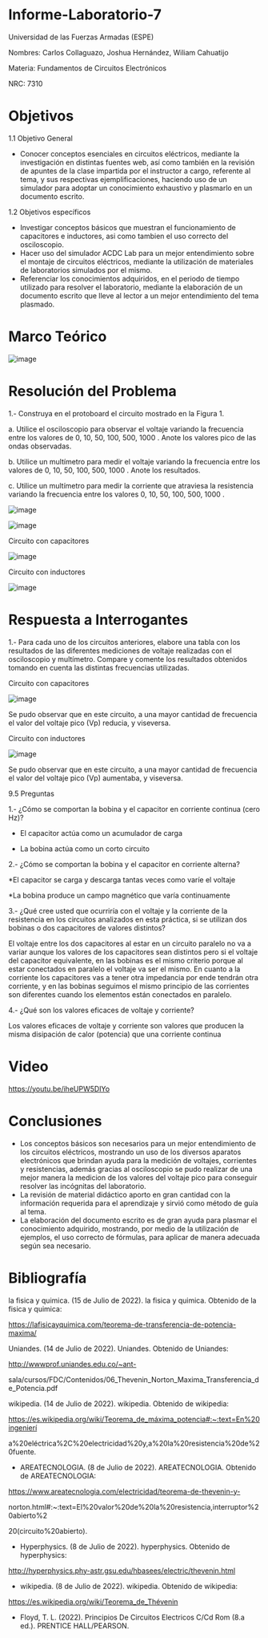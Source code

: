 # Informe-Laboratorio-7

Universidad de las Fuerzas Armadas (ESPE)

Nombres: Carlos Collaguazo, Joshua Hernández, Wiliam Cahuatijo

Materia: Fundamentos de Circuitos Electrónicos

NRC: 7310

# Objetivos

1.1 Objetivo General

* Conocer conceptos esenciales en circuitos eléctricos, mediante la investigación en distintas fuentes web, así como también en la revisión de apuntes de la clase impartida por el instructor a cargo, referente al tema, y sus respectivas ejemplificaciones, haciendo uso de un simulador para adoptar un conocimiento exhaustivo y plasmarlo en un documento escrito.

1.2 Objetivos específicos

* Investigar conceptos básicos que muestran el funcionamiento de capacitores e inductores, asi como tambien el uso correcto del osciloscopio. 
* Hacer uso del simulador ACDC Lab para un mejor entendimiento sobre el montaje de circuitos eléctricos, mediante la utilización de materiales de laboratorios simulados por el mismo.
* Referenciar los conocimientos adquiridos, en el periodo de tiempo utilizado para resolver el laboratorio, mediante la elaboración de un documento escrito que lleve al lector a un mejor entendimiento del tema plasmado.

# Marco Teórico

![image](https://user-images.githubusercontent.com/105691698/184942224-4c5f8e45-ce97-4db1-bbb5-97c24bf8b1a5.png)



# Resolución del Problema

1.- Construya en el protoboard el circuito mostrado en la Figura 1.

a. Utilice el osciloscopio para observar el voltaje  variando la frecuencia entre los
valores de 0, 10, 50, 100, 500, 1000 . Anote los valores pico de las ondas observadas.

b. Utilice un multímetro para medir el voltaje  variando la frecuencia entre los valores
de 0, 10, 50, 100, 500, 1000 . Anote los resultados.

c. Utilice un multímetro para medir la corriente que atraviesa la resistencia variando la
frecuencia entre los valores 0, 10, 50, 100, 500, 1000 .

![image](https://user-images.githubusercontent.com/105715717/184933041-9d2b0bd4-f18a-48bc-b709-158eaaa7485e.png)


![image](https://user-images.githubusercontent.com/105715717/184932966-7e1a50d8-0b29-4056-9f88-da12b5b3c460.png)


Circuito con capacitores

![image](https://user-images.githubusercontent.com/105715717/184933487-2d0ed23e-a4fc-4e89-b82c-3107968ac61a.png)


Circuito con inductores

![image](https://user-images.githubusercontent.com/105715717/184933285-c7e60724-ad60-4088-9706-57114a2760c6.png)


# Respuesta a Interrogantes

1.- Para cada uno de los circuitos anteriores, elabore una tabla con los resultados de las diferentes mediciones de voltaje realizadas con el osciloscopio y multímetro. Compare y comente los resultados obtenidos tomando en cuenta las distintas frecuencias utilizadas.

Circuito con capacitores

![image](https://user-images.githubusercontent.com/105715717/184933741-94eb5700-303d-40bd-8ab0-1aa5c3698ed5.png)

Se pudo observar que en este circuito, a una mayor cantidad de frecuencia el valor del voltaje pico (Vp) reducia, y viseversa.

Circuito con inductores

![image](https://user-images.githubusercontent.com/105715717/184940642-dde14dbe-31c9-4443-9e7a-0012fcf25fff.png)


Se pudo observar que en este circuito, a una mayor cantidad de frecuencia el valor del voltaje pico (Vp) aumentaba, y viseversa.

9.5 Preguntas


1.- ¿Cómo se comportan la bobina y el capacitor en corriente continua (cero Hz)?

* El capacitor actúa como un acumulador de carga

* La bobina actúa como un corto circuito

2.- ¿Cómo se comportan la bobina y el capacitor en corriente alterna?

*El capacitor se carga y descarga tantas veces como varíe el voltaje

*La bobina produce un campo magnético que varía continuamente


3.- ¿Qué cree usted que ocurriría con el voltaje  y la corriente de la resistencia en los
circuitos analizados en esta práctica, si se utilizan dos bobinas o dos capacitores de valores
distintos?

El voltaje entre los dos capacitores al estar en un circuito paralelo no va a variar aunque los
valores de los capacitores sean distintos pero si el voltaje del capacitor equivalente, en las
bobinas es el mismo criterio porque al estar conectados en paralelo el voltaje va ser el mismo.
En cuanto a la corriente los capacitores vas a tener otra impedancia por ende tendrán otra
corriente, y en las bobinas seguimos el mismo principio de las corrientes son diferentes cuando
los elementos están conectados en paralelo.


4.- ¿Qué son los valores eficaces de voltaje y corriente?

Los valores eficaces de voltaje y corriente son valores que producen la misma disipación de
calor (potencia) que una corriente continua

# Video

https://youtu.be/iheUPW5DIYo

# Conclusiones

* Los conceptos básicos son necesarios para un mejor entendimiento de los circuitos eléctricos, mostrando un uso de los diversos aparatos electrónicos que brindan ayuda para la medición de voltajes, corrientes y resistencias, además gracias al osciloscopio se pudo realizar de una mejor manera la medicion de los valores del voltaje pico para conseguir resolver las incógnitas del laboratorio.
* La revisión de material didáctico aporto en gran cantidad con la información requerida para el aprendizaje y sirvió como método de guía al tema.
* La elaboración del documento escrito es de gran ayuda para plasmar el conocimiento adquirido, mostrando, por medio de la utilización de ejemplos, el uso correcto de fórmulas, para aplicar de manera adecuada según sea necesario.

# Bibliografía

la fisica y quimica. (15 de Julio de 2022). la fisica y quimica. Obtenido de la fisica y quimica:

https://lafisicayquimica.com/teorema-de-transferencia-de-potencia-maxima/

Uniandes. (14 de Julio de 2022). Uniandes. Obtenido de Uniandes: 

http://wwwprof.uniandes.edu.co/~ant-

sala/cursos/FDC/Contenidos/06_Thevenin_Norton_Maxima_Transferencia_de_Potencia.pdf

wikipedia. (14 de Julio de 2022). wikipedia. Obtenido de wikipedia: 

https://es.wikipedia.org/wiki/Teorema_de_máxima_potencia#:~:text=En%20ingenierí

a%20eléctrica%2C%20electricidad%20y,a%20la%20resistencia%20de%20fuente.

* AREATECNOLOGIA. (8 de Julio de 2022). AREATECNOLOGIA. Obtenido de AREATECNOLOGIA:

https://www.areatecnologia.com/electricidad/teorema-de-thevenin-y-

norton.html#:~:text=El%20valor%20de%20la%20resistencia,interruptor%20abierto%2

20(circuito%20abierto).

* Hyperphysics. (8 de Julio de 2022). hyperphysics. Obtenido de hyperphysics:

http://hyperphysics.phy-astr.gsu.edu/hbasees/electric/thevenin.html

* wikipedia. (8 de Julio de 2022). wikipedia. Obtenido de wikipedia:

https://es.wikipedia.org/wiki/Teorema_de_Thévenin

* Floyd, T. L. (2022). Principios De Circuitos Electricos C/Cd Rom (8.a ed.). PRENTICE HALL/PEARSON.
